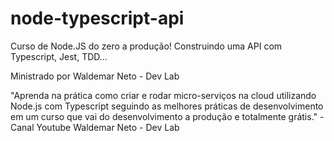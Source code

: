 # node-typescript-api

Curso de Node.JS do zero a produção! Construindo uma API com Typescript, Jest, TDD...

Ministrado por Waldemar Neto - Dev Lab

"Aprenda na prática como criar e rodar micro-serviços na cloud utilizando Node.js com Typescript seguindo as melhores práticas de desenvolvimento em um curso que vai do desenvolvimento a produção e totalmente grátis." - Canal Youtube Waldemar Neto - Dev Lab

